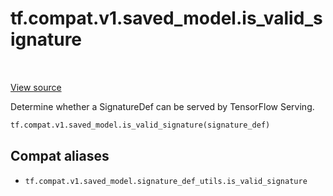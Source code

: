 <div itemscope itemtype="http://developers.google.com/ReferenceObject">
<meta itemprop="name" content="tf.compat.v1.saved_model.is_valid_signature" />
<meta itemprop="path" content="Stable" />
</div>

# tf.compat.v1.saved_model.is_valid_signature

<!-- Insert buttons and diff -->

<table class="tfo-notebook-buttons tfo-api" align="left">
</table>

<a target="_blank" href="/code/stable/tensorflow/python/saved_model/signature_def_utils_impl.py">View source</a>



Determine whether a SignatureDef can be served by TensorFlow Serving.

``` python
tf.compat.v1.saved_model.is_valid_signature(signature_def)
```



<!-- Placeholder for "Used in" -->


## Compat aliases

* `tf.compat.v1.saved_model.signature_def_utils.is_valid_signature`

